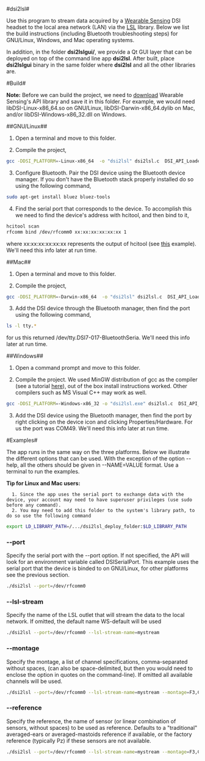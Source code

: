 #dsi2lsl#

Use this program to stream data acquired by a [Wearable Sensing](http://www.wearablesensing.com) DSI headset to the local area network (LAN) via the [LSL](https://github.com/sccn/labstreaminglayer) library.
Below we list the build instructions (including Bluetooth troubleshooting steps) for GNU/Linux, Windows, and Mac operating systems.

In addition, in the folder **dsi2lslgui/**, we provide a Qt GUI layer that can be deployed on top of the command line app **dsi2lsl**. After built, place **dsi2lslgui** binary in the same folder where **dsi2lsl** and all the other libraries are.


#Build#

**Note:** Before we can build the project, we need to [download](ftp://sccn.ucsd.edu/pub/LSL/lsl-dependencies/external_libs/libDSI/) Wearable Sensing's API library and save it in this folder. For example, we would need libDSI-Linux-x86_64.so on GNU/Linux, libDSI-Darwin-x86_64.dylib on Mac, and/or libDSI-Windows-x86_32.dll on Windows.

##GNU/Linux##

1. Open a terminal and move to this folder.

2. Compile the project,
```bash
gcc -DDSI_PLATFORM=-Linux-x86_64  -o "dsi2lsl" dsi2lsl.c  DSI_API_Loader.c -ldl -L ../../LSL/liblsl/build/src/ -llsl
```

3. Configure Bluetooth. Pair the DSI device using the Bluetooth device manager. If you don't have the Bluetooth stack properly installed do so using the following command,
```bash
sudo apt-get install bluez bluez-tools
```

4. Find the serial port that corresponds to the device. To accomplish this we need to find the device's address with hcitool,
  and then bind to it,
``` bash
hcitool scan
rfcomm bind /dev/rfcomm0 xx:xx:xx:xx:xx:xx 1
```
where xx:xx:xx:xx:xx:xx represents the output of hcitool (see [this](http://www.westernwillow.com/cms/blog/franco/creating-bluetooth-serial-port-ubuntu) example). We'll need this info later at run time.


##Mac##

1. Open a terminal and move to this folder.

2. Compile the project,
```bash
gcc -DDSI_PLATFORM=-Darwin-x86_64  -o "dsi2lsl" dsi2lsl.c  DSI_API_Loader.c -ldl -L ../../LSL/liblsl/build/src/ -llsl
```

3. Add the DSI device through the Bluetooth manager, then find the port using the following command,
```bash
ls -l tty.*
```
for us this returned /dev/tty.DSI7-017-BluetoothSeria. We'll need this info later at run time.


##Windows##

1. Open a command prompt and move to this folder.

2. Compile the project. We used MinGW distribution of gcc as the compiler (see a tutorial [here](http://www.mingw.org/wiki/howto_install_the_mingw_gcc_compiler_suite)), out of the box install instructions worked. Other compilers such as MS Visual C++ may work as well.
```bash
gcc -DDSI_PLATFORM=-Windows-x86_32 -o "dsi2lsl.exe" dsi2lsl.c  DSI_API_Loader.c -ldl -L ../../LSL/liblsl/build/src/ -llsl32
```

3. Add the DSI device using the Bluetooth manager, then find the port by right clicking on the device icon and clicking Properties/Hardware. For us the port was COM49. We'll need this info later at run time.


#Examples#

The app runs in the same way on the three platforms. Below we illustrate the different options that can be used. With the exception of the option --help, all the others should be given in --NAME=VALUE format. Use a terminal to run the examples.

**Tip for Linux and Mac users:**

      1. Since the app uses the serial port to exchange data with the device, your account may need to have superuser privileges (use sudo before any command).
      2. You may need to add this folder to the system's library path, to do so use the following command
``` bash
export LD_LIBRARY_PATH=/.../dsi2lsl_deploy_folder:$LD_LIBRARY_PATH
```

### --port ###
Specify the serial port with the --port option. If not specified, the API will look for an environment variable called DSISerialPort. This example uses the serial port that the device is binded to on GNU/Linux, for other platforms see the previous section.

``` bash
./dsi2lsl --port=/dev/rfcomm0
```

### --lsl-stream ###
Specify the name of the LSL outlet that will stream the data to the local network. If omitted, the default name WS-default will be used

``` bash
./dsi2lsl --port=/dev/rfcomm0 --lsl-stream-name=mystream
```

### --montage ###
Specify the montage, a list of channel specifications, comma-separated without spaces, (can also be space-delimited, but then you would need to enclose the option in quotes on the command-line). If omitted all available channels will be used.

``` bash
./dsi2lsl --port=/dev/rfcomm0 --lsl-stream-name=mystream --montage=F3,C3,P3,P4,C4,F4,Pz
```

### --reference ###
Specify the reference, the name of sensor (or linear combination of sensors, without spaces) to be used as reference. Defaults to a \"traditional\" averaged-ears or averaged-mastoids reference if available, or the factory reference (typically Pz) if these sensors are not available.

``` bash
./dsi2lsl --port=/dev/rfcomm0 --lsl-stream-name=mystream --montage=F3,C3,P3,P4,C4,F4,Pz --reference Pz
```
